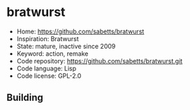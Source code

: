 # bratwurst

- Home: https://github.com/sabetts/bratwurst
- Inspiration: Bratwurst
- State: mature, inactive since 2009
- Keyword: action, remake
- Code repository: https://github.com/sabetts/bratwurst.git
- Code language: Lisp
- Code license: GPL-2.0

## Building
